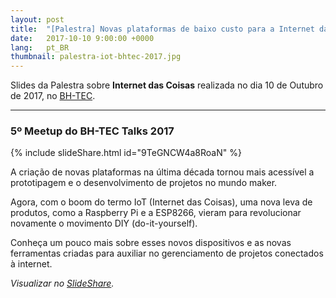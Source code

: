 ```yaml
---
layout: post
title:  "[Palestra] Novas plataformas de baixo custo para a Internet das Coisas"
date:   2017-10-10 9:00:00 +0000
lang:   pt_BR
thumbnail: palestra-iot-bhtec-2017.jpg
---
```


Slides da Palestra sobre **Internet das Coisas** realizada no dia 10 de Outubro de 2017, no [BH-TEC](http://bhtec.org.br/).

---

### 5º Meetup do BH-TEC Talks 2017

{% include slideShare.html id="9TeGNCW4a8RoaN" %}

A criação de novas plataformas na última década tornou mais acessível a prototipagem e o desenvolvimento de projetos no mundo maker.

Agora, com o boom do termo IoT (Internet das Coisas), uma nova leva de produtos, como a Raspberry Pi e a ESP8266, vieram para revolucionar novamente o movimento DIY (do-it-yourself).

Conheça um pouco mais sobre esses novos dispositivos e as novas ferramentas criadas para auxiliar no gerenciamento de projetos conectados à internet. 

_Visualizar no [SlideShare](https://www.slideshare.net/ItaloLelis1/novas-plataformas-de-baixo-custo-para-a-internet-das-coisas?ref=http://127.0.0.1:4000/posts/palestra-iot-bhtec-2017/)._
